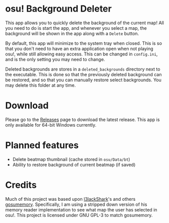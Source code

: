 # osu! Background Deleter

This app allows you to quickly delete the background of the current map! All you need to do is start the app, and whenever you select a map, the background will be shown in the app along with a `Delete` button.

By default, this app will minimize to the system tray when closed. This is so that you don't need to have an extra application open when not playing osu!, while still allowing easy access. This can be changed in `config.ini`, and is the only setting you may need to change.

Deleted backgrounds are stores in a `deleted_backgrounds` directory next to the executable. This is done so that the previously deleted background can be restored, and so that you can manually restore select backgrounds. You may delete this folder at any time.

# Download

Please go to the [Releases](https://github.com/sophiethefox/osu-background-deleter/releases) page to download the latest release. This app is only available for 64-bit Windows currently.

# Planned features

- Delete beatmap thumbnail (cache stored in `osu/Data/bt`)
- Ability to restore background of current beatmap (if saved)

# Credits

Much of this project was based upon [l3lackShark](https://github.com/l3lackShark)'s and others [gosumemory](https://github.com/l3lackShark/gosumemory). Specifically, I am using a stripped down version of his memory reader implementation to see what map the user has selected in osu!. This project is licensed under GNU GPL-3 to match gosumemory.
